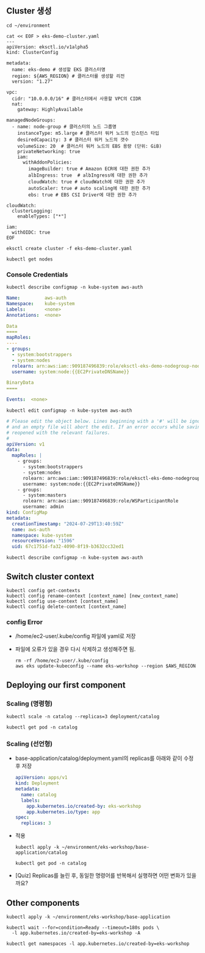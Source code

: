 ## Cluster 생성
```shell
cd ~/environment

cat << EOF > eks-demo-cluster.yaml
---
apiVersion: eksctl.io/v1alpha5
kind: ClusterConfig

metadata:
  name: eks-demo # 생성할 EKS 클러스터명
  region: ${AWS_REGION} # 클러스터를 생성할 리전
  version: "1.27"

vpc:
  cidr: "10.0.0.0/16" # 클러스터에서 사용할 VPC의 CIDR
  nat:
    gateway: HighlyAvailable

managedNodeGroups:
  - name: node-group # 클러스터의 노드 그룹명
    instanceType: m5.large # 클러스터 워커 노드의 인스턴스 타입
    desiredCapacity: 3 # 클러스터 워커 노드의 갯수
    volumeSize: 20  # 클러스터 워커 노드의 EBS 용량 (단위: GiB)
    privateNetworking: true
    iam:
      withAddonPolicies:
        imageBuilder: true # Amazon ECR에 대한 권한 추가
        albIngress: true  # albIngress에 대한 권한 추가
        cloudWatch: true # cloudWatch에 대한 권한 추가
        autoScaler: true # auto scaling에 대한 권한 추가
        ebs: true # EBS CSI Driver에 대한 권한 추가

cloudWatch:
  clusterLogging:
    enableTypes: ["*"]

iam:
  withOIDC: true
EOF
```
```shell
eksctl create cluster -f eks-demo-cluster.yaml
```
```shell
kubectl get nodes
```
### Console Credentials
```shell
kubectl describe configmap -n kube-system aws-auth
```
```yaml
Name:         aws-auth
Namespace:    kube-system
Labels:       <none>
Annotations:  <none>

Data
====
mapRoles:
----
- groups:
  - system:bootstrappers
  - system:nodes
  rolearn: arn:aws:iam::909187496839:role/eksctl-eks-demo-nodegroup-node-gro-NodeInstanceRole-9sO4K9pH9Ens
  username: system:node:{{EC2PrivateDNSName}}

BinaryData
====

Events:  <none>
```
```shell
kubectl edit configmap -n kube-system aws-auth
```
```yaml
# Please edit the object below. Lines beginning with a '#' will be ignored,
# and an empty file will abort the edit. If an error occurs while saving this file will be
# reopened with the relevant failures.
#
apiVersion: v1
data:
  mapRoles: |
    - groups:
      - system:bootstrappers
      - system:nodes
      rolearn: arn:aws:iam::909187496839:role/eksctl-eks-demo-nodegroup-node-gro-NodeInstanceRole-9sO4K9pH9Ens
      username: system:node:{{EC2PrivateDNSName}}
    - groups:
      - system:masters
      rolearn: arn:aws:iam::909187496839:role/WSParticipantRole
      username: admin
kind: ConfigMap
metadata:
  creationTimestamp: "2024-07-29T13:40:59Z"
  name: aws-auth
  namespace: kube-system
  resourceVersion: "1596"
  uid: 67c1751d-fa32-4090-8f19-b3632cc32ed1
```
```shell
kubectl describe configmap -n kube-system aws-auth 
```
## Switch cluster context
```
kubectl config get-contexts
kubectl config rename-context [context_name] [new_context_name]
kubectl config use-context [context_name]
kubectl config delete-context [context_name]
```

### config Error
* /home/ec2-user/.kube/config 파일에 yaml로 저장
* 파일에 오류가 있을 경우 다시 삭제하고 생성해주면 됨.

    ```shell
    rm -rf /home/ec2-user/.kube/config
    aws eks update-kubeconfig --name eks-workshop --region $AWS_REGION
    ```
## Deploying our first component
### Scaling (명령형)
```shell
kubectl scale -n catalog --replicas=3 deployment/catalog
```
```shell
kubectl get pod -n catalog
```

### Scaling (선언형)
* base-application/catalog/deployment.yaml의 replicas를 아래와 같이 수정 후 저장
  ```yaml
  apiVersion: apps/v1
  kind: Deployment
  metadata:
    name: catalog
    labels:
      app.kubernetes.io/created-by: eks-workshop
      app.kubernetes.io/type: app
  spec:
    replicas: 3
  ```
* 적용
  ```shell
  kubectl apply -k ~/environment/eks-workshop/base-application/catalog
  ```
  ```shell
  kubectl get pod -n catalog
  ```
* [Quiz] Replicas를 늘린 후, 동일한 명령어를 반복해서 실행하면 어떤 변화가 있을까요?

## Other components
```shell
kubectl apply -k ~/environment/eks-workshop/base-application

kubectl wait --for=condition=Ready --timeout=180s pods \
  -l app.kubernetes.io/created-by=eks-workshop -A
```
```shell
kubectl get namespaces -l app.kubernetes.io/created-by=eks-workshop
```
